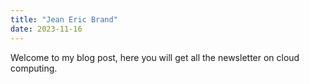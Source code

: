 ```yaml
---
title: "Jean Eric Brand"
date: 2023-11-16
---
```


Welcome to my blog post, here you will get all the newsletter on cloud computing.
